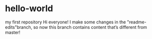 # hello-world
my first repository
Hi everyone!
   I make some changes in the "readme-edits"branch, so now this branch contains content that’s different from master!
